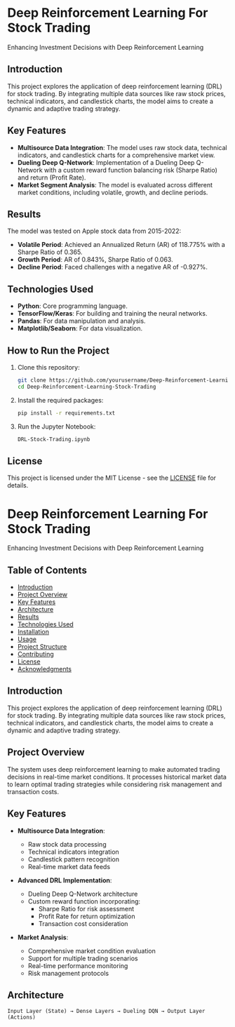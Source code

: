 # Deep Reinforcement Learning For Stock Trading
Enhancing Investment Decisions with Deep Reinforcement Learning

## Introduction
This project explores the application of deep reinforcement learning (DRL) for stock trading. By integrating multiple data sources like raw stock prices, technical indicators, and candlestick charts, the model aims to create a dynamic and adaptive trading strategy.

## Key Features
- **Multisource Data Integration**: The model uses raw stock data, technical indicators, and candlestick charts for a comprehensive market view.
- **Dueling Deep Q-Network**: Implementation of a Dueling Deep Q-Network with a custom reward function balancing risk (Sharpe Ratio) and return (Profit Rate).
- **Market Segment Analysis**: The model is evaluated across different market conditions, including volatile, growth, and decline periods.

## Results
The model was tested on Apple stock data from 2015-2022:
- **Volatile Period**: Achieved an Annualized Return (AR) of 118.775% with a Sharpe Ratio of 0.365.
- **Growth Period**: AR of 0.843%, Sharpe Ratio of 0.063.
- **Decline Period**: Faced challenges with a negative AR of -0.927%.

## Technologies Used
- **Python**: Core programming language.
- **TensorFlow/Keras**: For building and training the neural networks.
- **Pandas**: For data manipulation and analysis.
- **Matplotlib/Seaborn**: For data visualization.

## How to Run the Project
1. Clone this repository:
    ```bash
    git clone https://github.com/yourusername/Deep-Reinforcement-Learning-Stock-Trading.git
    cd Deep-Reinforcement-Learning-Stock-Trading
    ```
2. Install the required packages:
    ```bash
    pip install -r requirements.txt
    ```
3. Run the Jupyter Notebook:
    ```bash
    DRL-Stock-Trading.ipynb
    ```

## License
This project is licensed under the MIT License - see the [LICENSE](LICENSE) file for details.


# Deep Reinforcement Learning For Stock Trading

Enhancing Investment Decisions with Deep Reinforcement Learning

## Table of Contents
- [Introduction](#introduction)
- [Project Overview](#project-overview)
- [Key Features](#key-features)
- [Architecture](#architecture)
- [Results](#results)
- [Technologies Used](#technologies-used)
- [Installation](#installation)
- [Usage](#usage)
- [Project Structure](#project-structure)
- [Contributing](#contributing)
- [License](#license)
- [Acknowledgments](#acknowledgments)

## Introduction
This project explores the application of deep reinforcement learning (DRL) for stock trading. By integrating multiple data sources like raw stock prices, technical indicators, and candlestick charts, the model aims to create a dynamic and adaptive trading strategy.

## Project Overview
The system uses deep reinforcement learning to make automated trading decisions in real-time market conditions. It processes historical market data to learn optimal trading strategies while considering risk management and transaction costs.

## Key Features
- **Multisource Data Integration**: 
  - Raw stock data processing
  - Technical indicators integration
  - Candlestick pattern recognition
  - Real-time market data feeds

- **Advanced DRL Implementation**:
  - Dueling Deep Q-Network architecture
  - Custom reward function incorporating:
    - Sharpe Ratio for risk assessment
    - Profit Rate for return optimization
    - Transaction cost consideration

- **Market Analysis**:
  - Comprehensive market condition evaluation
  - Support for multiple trading scenarios
  - Real-time performance monitoring
  - Risk management protocols

## Architecture
```text
Input Layer (State) → Dense Layers → Dueling DQN → Output Layer (Actions)
